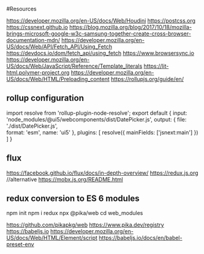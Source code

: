#Resources

https://developer.mozilla.org/en-US/docs/Web/Houdini
https://postcss.org
https://cssnext.github.io
https://blog.mozilla.org/blog/2017/10/18/mozilla-brings-microsoft-google-w3c-samsung-together-create-cross-browser-documentation-mdn/
https://developer.mozilla.org/en-US/docs/Web/API/Fetch_API/Using_Fetch
https://devdocs.io/dom/fetch_api/using_fetch
https://www.browsersync.io
https://developer.mozilla.org/en-US/docs/Web/JavaScript/Reference/Template_literals
https://lit-html.polymer-project.org
https://developer.mozilla.org/en-US/docs/Web/HTML/Preloading_content
https://rollupjs.org/guide/en/

## rollup configuration

import resolve from 'rollup-plugin-node-resolve';
export default {
  input: 'node_modules/@ui5/webcomponents/dist/DatePicker.js',
  output: {
    file: './dist/DatePicker.js',  
    format: 'esm',
    name: 'ui5'
  },
  plugins: [
    resolve({
      mainFields: ['jsnext:main']
    })
  ]
}

## flux
https://facebook.github.io/flux/docs/in-depth-overview/
https://redux.js.org
//alternative
https://mobx.js.org/README.html

## redux conversion to ES 6 modules

npm init
npm i redux
npx @pika/web
cd web_modules

https://github.com/pikapkg/web
https://www.pika.dev/registry
https://babeljs.io
https://developer.mozilla.org/en-US/docs/Web/HTML/Element/script
https://babeljs.io/docs/en/babel-preset-env